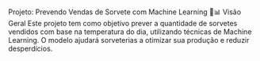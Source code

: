 Projeto: Prevendo Vendas de Sorvete com Machine Learning 🍦📊
Visão Geral
Este projeto tem como objetivo prever a quantidade de sorvetes vendidos com base na temperatura do dia, utilizando técnicas de Machine Learning. O modelo ajudará sorveterias a otimizar sua produção e reduzir desperdícios.
